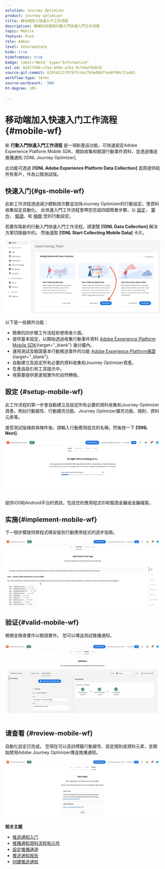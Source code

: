 ```yaml
---
solution: Journey Optimizer
product: journey optimizer
title: 移动端加入快速入门工作流程
description: 瞭解如何使用行動入門快速入門工作流程
topic: Mobile
feature: Push
role: Admin
level: Intermediate
hide: true
hidefromtoc: true
badge: label="Beta" type="Informative"
exl-id: 82477d40-cfea-456b-a7b1-9cfebd76db35
source-git-commit: 62954221f9797fc4ac7b5e066ffea6f99c17ad45
workflow-type: tm+mt
source-wordcount: '368'
ht-degree: 10%

---
```


# 移动端加入快速入门工作流程 {#mobile-wf}

新 **行動入門快速入門工作流程** 是一項新產品功能，可快速設定Adobe Experience Platform Mobile SDK、開始收集和驗證行動事件資料，並透過傳送推播通知 [!DNL Journey Optimizer].

此功能可透過 **[!DNL Adobe Experience Platform Data Collection]** 首頁提供給所有客戶，作為公開測試版。

## 快速入门{#gs-mobile-wf}

此新工作流程透過減少總點按次數並加快Journey Optimizer的行動設定，使資料收集設定自動化。 此快速入門工作流程會帶您完成四個簡單步驟，以 [設定](##setup-mobile-wf)， [實作](#implement-mobile-wf)， [驗證](#valid-mobile-wf)、和 [檢閱](#review-mobile-wf) 您的行動設定。

若要存取新的行動入門快速入門工作流程，請瀏覽 **[!DNL Data Collection]** 解決方案切換器中的。 然後選取 **[!DNL Start Collecting Mobile Data]** 卡片。

![](assets/mobile-wf-home.png)

以下是一些額外功能：

* 簡單的四步驟工作流程和使用者介面。
* 提供基本設定，以開始透過收集行動事件資料 [Adobe Experience Platform Mobile SDK](https://developer.adobe.com/client-sdks/documentation/){target="_blank"} 幾分鐘內。
* 運用測試及驗證基本行動推送事件的功能 [Adobe Experience Platform保證](https://experienceleague.adobe.com/docs/experience-platform/assurance/home.html){target="_blank"}.
* 自動建立及設定所有必要的資料收集和Journey Optimizer資產。
* 在產品指引和工具提示中。
* 視需要提供更進階實作的自然轉換。

## 設定 {#setup-mobile-wf}

此工作流程的第一步會自動建立及設定所有必要的資料收集和Journey Optimizer資產，例如行動屬性、行動擴充功能、Journey Optimizer擴充功能、規則、資料元素等。

接受測試版條款與條件後，請輸入行動應用程式的名稱，然後按一下 **[!DNL Next]**.

![](assets/mobile-wf-setup.png)

提供iOS和Android平台的資訊，包括您的應用程式ID和驗證金鑰或金鑰檔案。

## 实施{#implement-mobile-wf}

下一個步驟提供將程式碼安裝到行動應用程式的逐步指南。

![](assets/mobile-wf-add-code.png)


## 验证{#valid-mobile-wf}

檢閱並檢查實作以驗證實作。 您可以傳送測試推播通知。

![](assets/mobile-wf-valid.png)


## 请查看 {#review-mobile-wf}

自動化設定已完成。 您現在可以造訪標籤行動屬性、設定規則或資料元素，並開始使用Adobe Journey Optimizer傳送推播通知。

![](assets/mobile-wf-done.png)


**相关主题**

* [推送通知入门](get-started-push.md)
* [推播通知資料流程和元件](push-gs.md)
* [設定推播通道](push-configuration.md)
* [推送通知报告](../reports/journey-global-report.md#push-global)
* [创建推送通知](create-push.md)
